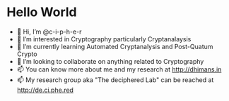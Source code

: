 # Hello World
- 👋 Hi, I’m @c-i-p-h-e-r
- 👀 I’m interested in Cryptography particularly Cryptanalaysis
- 🌱 I’m currently learning Automated Cryptanalysis and Post-Quatum Crypto
- 💞️ I’m looking to collaborate on anything related to Cryptography 
- 📫 You can know more about me and my research at http://dhimans.in
- 📫 My research group aka "The deciphered Lab" can be reached at http://de.ci.phe.red

<!---
c-i-p-h-e-r/c-i-p-h-e-r is a ✨ special ✨ repository because its `README.md` (this file) appears on your GitHub profile.
You can click the Preview link to take a look at your changes.
--->
